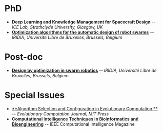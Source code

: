# PhD

* [**Deep Learning and Knowledge Management for Spacecraft Design**](phd/2017-icelab.pdf) -- *ICE Lab, Strathclyde University, Glasgow, UK*
* [**Optimization algorithms for the automatic design of robot swarms**](http://demiurge.be/openings/phd-optimization.html) -- *IRIDIA, Université Libre de Bruxelles, Brussels, Belgium*

# Post-doc

* [**Design by optimization in swarm robotics**](http://demiurge.be/openings/postdoc-optimization.html) -- *IRIDIA, Université Libre de Bruxelles, Brussels, Belgium*

# Special Issues

* [**Algorithm Selection and Configuration in Evolutionary Computation **](issues/2017-ecj-coseal.pdf) -- *Evolutionary Computation Journal, MIT Press*
* [**Computational Intelligence Techniques in Bioinformatics and Bioengineering**](http://personalpages.manchester.ac.uk/staff/Richard.Allmendinger/IEEE_CIM_SI_CITBB2018.html) -- IEEE Computational Intelligence Magazine
